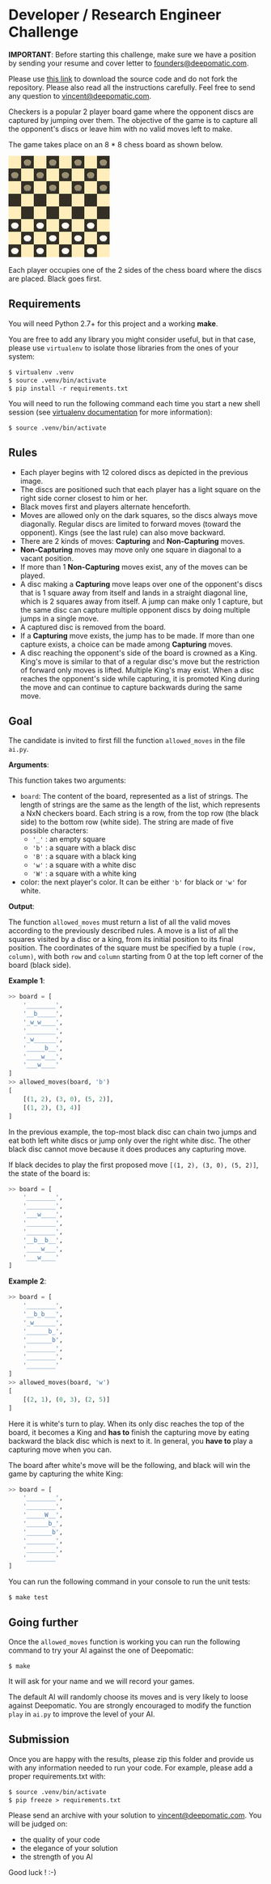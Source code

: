 # Developer / Research Engineer Challenge

**IMPORTANT**: Before starting this challenge, make sure we have a position by sending your
resume and cover letter to founders@deepomatic.com.

Please use [this link](https://github.com/Deepomatic/challenge/archive/master.zip) to download the source code and do not fork the repository. Please also read all the instructions carefully. Feel free to send any question to vincent@deepomatic.com.

Checkers is a popular 2 player board game where the opponent discs are captured by jumping over them. The objective of the game is to capture all the opponent's discs or leave him with no valid moves left to make.

The game takes place on an 8 * 8 chess board as shown below.

![Checkers](imgs/checkers.png)

Each player occupies one of the 2 sides of the chess board where the discs are placed. Black goes first.

## Requirements

You will need Python 2.7+ for this project and a working **make**.

You are free to add any library you might consider useful, but in that case, please use ```virtualenv``` to isolate those libraries from the ones of your system:

```
$ virtualenv .venv
$ source .venv/bin/activate
$ pip install -r requirements.txt
```

You will need to run the following command each time you start a new shell session (see [virtualenv documentation](https://virtualenv.pypa.io/en/stable/userguide/) for more information):

```
$ source .venv/bin/activate
```


## Rules

- Each player begins with 12 colored discs as depicted in the previous image.
- The discs are positioned such that each player has a light square on the right side corner closest to him or her.
- Black moves first and players alternate henceforth.
- Moves are allowed only on the dark squares, so the discs always move diagonally. Regular discs are limited to forward moves (toward the opponent). Kings (see the last rule) can also move backward.
- There are 2 kinds of moves: **Capturing** and **Non-Capturing** moves.
- **Non-Capturing** moves may move only one square in diagonal to a vacant position.
- If more than 1 **Non-Capturing** moves exist, any of the moves can be played.
- A disc making a **Capturing** move leaps over one of the opponent's discs that is 1 square away from itself and lands in a straight diagonal line, which is 2 squares away from itself. A jump can make only 1 capture, but the same disc can capture multiple opponent discs by doing multiple jumps in a single move.
- A captured disc is removed from the board.
- If a **Capturing** move exists, the jump has to be made. If more than one capture exists, a choice can be made among **Capturing** moves.
- A disc reaching the opponent's side of the board is crowned as a King. King's move is similar to that of a regular disc's move but the restriction of forward only moves is lifted. Multiple King's may exist. When a disc reaches the opponent's side while capturing, it is promoted King during the move and can continue to capture backwards during the same move.

## Goal

The candidate is invited to first fill the function ```allowed_moves``` in the file ```ai.py```.

**Arguments**:

This function takes two arguments:
- ```board```: The content of the board, represented as a list of strings. The length of strings are the same as the length of the list, which represents a NxN checkers board. Each string is a row, from the top row (the black side) to the bottom row (white side). The string are made of five possible characters:
    - ```'_'``` : an empty square
    - ```'b'``` : a square with a black disc
    - ```'B'``` : a square with a black king
    - ```'w'``` : a square with a white disc
    - ```'W'``` : a square with a white king
- color: the next player's color. It can be either ```'b'``` for black or ```'w'``` for white.

**Output**:

The function ```allowed_moves``` must return a list of all the valid moves according to the previously described rules. A move is a list of all the squares visited by a disc or a king, from its initial position to its final position. The coordinates of the square must be specified by a tuple ```(row, column)```, with both ```row``` and ```column``` starting from 0 at the top left corner of the board (black side).

**Example 1**:

```python
>> board = [
    '________',
    '__b_____',
    '_w_w____',
    '________',
    '_w______',
    '_____b__',
    '____w___',
    '___w____'
]
>> allowed_moves(board, 'b')
[
    [(1, 2), (3, 0), (5, 2)],
    [(1, 2), (3, 4)]
]
```

In the previous example, the top-most black disc can chain two jumps and eat both left white
discs or jump only over the right white disc. The other black disc cannot move because it does produces any capturing move.

If black decides to play the first proposed move ```[(1, 2), (3, 0), (5, 2)]```, the state of the board is:

```python
>> board = [
    '________',
    '________',
    '___w____',
    '________',
    '________',
    '__b__b__',
    '____w___',
    '___w____'
]
```

**Example 2**:

```python
>> board = [
    '________',
    '__b_b___',
    '_w______',
    '______b_',
    '_______b',
    '________',
    '________',
    '________'
]
>> allowed_moves(board, 'w')
[
    [(2, 1), (0, 3), (2, 5)]
]
```

Here it is white's turn to play. When its only disc reaches the top of the board, it becomes a King and **has to** finish the capturing move by eating backward the black disc which is next to it. In general, you **have to** play a capturing move when you can.

The board after white's move will be the following, and black will win the game by capturing the white King:

```python
>> board = [
    '________',
    '________',
    '_____W__',
    '______b_',
    '_______b',
    '________',
    '________',
    '________'
]
```

You can run the following command in your console to run the unit tests:

```
$ make test
```

## Going further

Once the ```allowed_moves``` function is working you can run the following command to try your AI against the one of Deepomatic:

```
$ make
```

It will ask for your name and we will record your games.

The default AI will randomly choose its moves and is very likely to loose against Deepomatic. You are strongly encouraged to modify the function ```play``` in ```ai.py``` to improve the level of your AI.

## Submission

Once you are happy with the results, please zip this folder and provide us with any information needed to run your code. For example, please add a proper requirements.txt with:

```
$ source .venv/bin/activate
$ pip freeze > requirements.txt
```

Please send an archive with your solution to vincent@deepomatic.com. You will be judged on:
- the quality of your code
- the elegance of your solution
- the strength of you AI

Good luck ! :-)
